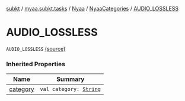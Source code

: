 [subkt](../../../index.md) / [myaa.subkt.tasks](../../index.md) / [Nyaa](../index.md) / [NyaaCategories](index.md) / [AUDIO_LOSSLESS](./-a-u-d-i-o_-l-o-s-s-l-e-s-s.md)

# AUDIO_LOSSLESS

`AUDIO_LOSSLESS` [(source)](https://github.com/Myaamori/SubKt/blob/0.1.4/src/main/kotlin/myaa/subkt/tasks/tasks.kt#L767)

### Inherited Properties

| Name | Summary |
|---|---|
| [category](category.md) | `val category: `[`String`](https://kotlinlang.org/api/latest/jvm/stdlib/kotlin/-string/index.html) |
